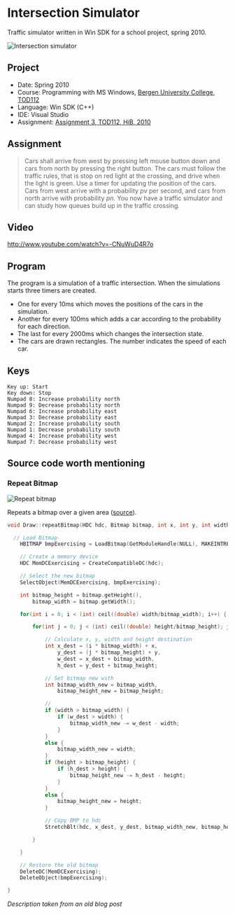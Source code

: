 Intersection Simulator
=====================

Traffic simulator written in Win SDK for a school project, spring 2010.


![Intersection simulator][1]

## Project

* Date: Spring 2010
* Course: Programming with MS Windows, [Bergen University College](http://www.hib.no/english/index.html), [TOD112](http://student.hib.no/fagplaner/ai/emne.asp?kode=TOD112)
* Language: Win SDK (C++)
* IDE: Visual Studio
* Assignment: [Assignment 3, TOD112, HiB, 2010](https://github.com/Skarbo/IntersectionSimulator/blob/master/HiB_TOD112_2010_assignment_3.pdf)

## Assignment

> Cars shall arrive from west by pressing left mouse button down and cars from north by pressing the right button. The cars must follow the traffic rules, that is stop on red light at the crossing, and drive when the light is green. Use a timer for updating the position of the cars.
Cars from west arrive with a probability *pv* per second, and cars from north arrive with probability *pn*. You now have a traffic simulator and can study how queues build up in the traffic crossing.

## Video

http://www.youtube.com/watch?v=-CNuWuD4R7o

## Program

The program is a simulation of a traffic intersection. When the simulations starts three timers are created.

* One for every 10ms which moves the positions of the cars in the simulation.
* Another for every 100ms which adds a car according to the probability for each direction.
* The last for every 2000ms which changes the intersection state.
* The cars are drawn rectangles. The number indicates the speed of each car.

## Keys

	Key up: Start
	Key down: Stop
	Numpad 8: Increase probability north
	Numpad 9: Decrease probability north
	Numpad 6: Increase probability east
	Numpad 3: Decrease probability east
	Numpad 2: Increase probability south
	Numpad 1: Decrease probability south
	Numpad 4: Increase probability west
	Numpad 7: Decrease probability west

## Source code worth mentioning

### Repeat Bitmap

![Repeat bitmap][2]

Repeats a bitmap over a given area ([source](https://github.com/Skarbo/IntersectionSimulator/blob/master/Exercise3/Draw.cpp#L67-L124)).

```c++
void Draw::repeatBitmap(HDC hdc, Bitmap bitmap, int x, int y, int width, int height) {

  // Load Bitmap
	HBITMAP bmpExercising = LoadBitmap(GetModuleHandle(NULL), MAKEINTRESOURCE(bitmap.getBitmap()));

	// Create a memory device
	HDC MemDCExercising = CreateCompatibleDC(hdc);

	// Select the new bitmap
	SelectObject(MemDCExercising, bmpExercising);

	int bitmap_height = bitmap.getHeight(),
		bitmap_width = bitmap.getWidth();

	for(int i = 0; i < (int) ceil((double) width/bitmap_width); i++) {

		for(int j = 0; j < (int) ceil((double) height/bitmap_height); j++) {

			// Calculate x, y, width and height destination
			int x_dest = (i * bitmap_width) + x,
				y_dest = (j * bitmap_height) + y,
				w_dest = x_dest + bitmap_width,
				h_dest = y_dest + bitmap_height;

			// Set bitmap new with
			int bitmap_width_new = bitmap_width,
				bitmap_height_new = bitmap_height;

			//
			if (width > bitmap_width) {
				if (w_dest > width) {
					bitmap_width_new -= w_dest - width;
				}
			}
			else {
				bitmap_width_new = width;
			}
			if (height > bitmap_height) {
				if (h_dest > height) {
					bitmap_height_new -= h_dest - height;
				}
			}
			else {
				bitmap_height_new = height;
			}

			// Copy BMP to hdc
			StretchBlt(hdc, x_dest, y_dest, bitmap_width_new, bitmap_height_new, MemDCExercising, 0, 0, bitmap_width_new, bitmap_height_new, SRCCOPY);

		}

	}

	// Restore the old bitmap
	DeleteDC(MemDCExercising);
	DeleteObject(bmpExercising);

}
```

*Description taken from an old blog post*

 [1]: http://i.imgur.com/xazVqjj.png
 [2]: http://i.imgur.com/9f6ieNd.png
